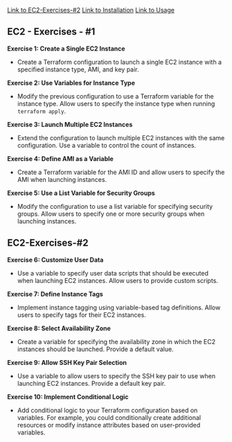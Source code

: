 [Link to EC2-Exercises-#2](#EC2-Exercises-#2)
[Link to Installation](#installation)
[Link to Usage](#usage)


## **EC2 - Exercises - #1**

**Exercise 1: Create a Single EC2 Instance**

- Create a Terraform configuration to launch a single EC2 instance with a specified instance type, AMI, and key pair.

  

**Exercise 2: Use Variables for Instance Type**

- Modify the previous configuration to use a Terraform variable for the instance type. Allow users to specify the instance type when running `terraform apply`.

  

**Exercise 3: Launch Multiple EC2 Instances**

- Extend the configuration to launch multiple EC2 instances with the same configuration. Use a variable to control the count of instances.

  

**Exercise 4: Define AMI as a Variable**

- Create a Terraform variable for the AMI ID and allow users to specify the AMI when launching instances.

  

**Exercise 5: Use a List Variable for Security Groups**

- Modify the configuration to use a list variable for specifying security groups. Allow users to specify one or more security groups when launching instances.

  

## **EC2-Exercises-#2**

  

**Exercise 6: Customize User Data**

- Use a variable to specify user data scripts that should be executed when launching EC2 instances. Allow users to provide custom scripts.

  

**Exercise 7: Define Instance Tags**

- Implement instance tagging using variable-based tag definitions. Allow users to specify tags for their EC2 instances.

  

**Exercise 8: Select Availability Zone**

- Create a variable for specifying the availability zone in which the EC2 instances should be launched. Provide a default value.

  

**Exercise 9: Allow SSH Key Pair Selection**

- Use a variable to allow users to specify the SSH key pair to use when launching EC2 instances. Provide a default key pair.

  

**Exercise 10: Implement Conditional Logic**

- Add conditional logic to your Terraform configuration based on variables. For example, you could conditionally create additional resources or modify instance attributes based on user-provided variables.
